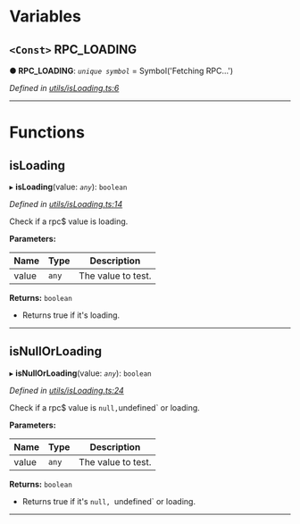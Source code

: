 

# Variables

<a id="rpc_loading"></a>

## `<Const>` RPC_LOADING

**● RPC_LOADING**: *`unique symbol`* =  Symbol('Fetching RPC...')

*Defined in [utils/isLoading.ts:6](https://github.com/paritytech/js-libs/blob/fdf36ef/packages/light.js/src/utils/isLoading.ts#L6)*

___

# Functions

<a id="isloading"></a>

##  isLoading

▸ **isLoading**(value: *`any`*): `boolean`

*Defined in [utils/isLoading.ts:14](https://github.com/paritytech/js-libs/blob/fdf36ef/packages/light.js/src/utils/isLoading.ts#L14)*

Check if a rpc$ value is loading.

**Parameters:**

| Name | Type | Description |
| ------ | ------ | ------ |
| value | `any` |  The value to test. |

**Returns:** `boolean`
- Returns true if it's loading.

___
<a id="isnullorloading"></a>

##  isNullOrLoading

▸ **isNullOrLoading**(value: *`any`*): `boolean`

*Defined in [utils/isLoading.ts:24](https://github.com/paritytech/js-libs/blob/fdf36ef/packages/light.js/src/utils/isLoading.ts#L24)*

Check if a rpc$ value is `null,`undefined\` or loading.

**Parameters:**

| Name | Type | Description |
| ------ | ------ | ------ |
| value | `any` |  The value to test. |

**Returns:** `boolean`
- Returns true if it's `null, `undefined` or loading.

___

